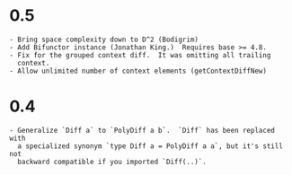 # 0.5

	- Bring space complexity down to D^2 (Bodigrim)
	- Add Bifunctor instance (Jonathan King.)  Requires base >= 4.8.
	- Fix for the grouped context diff.  It was omitting all trailing
	  context.
	- Allow unlimited number of context elements (getContextDiffNew)

# 0.4

	- Generalize `Diff a` to `PolyDiff a b`.  `Diff` has been replaced with
	  a specialized synonym `type Diff a = PolyDiff a a`, but it's still not
	  backward compatible if you imported `Diff(..)`.
